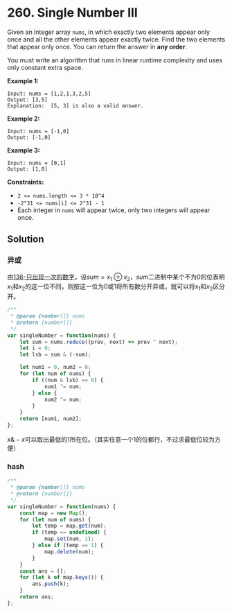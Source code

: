 # 260. Single Number III

Given an integer array `nums`, in which exactly two elements appear only once and all the other elements appear exactly twice. Find the two elements that appear only once. You can return the answer in **any order**.

You must write an algorithm that runs in linear runtime complexity and uses only constant extra space.

 

**Example 1:**

```
Input: nums = [1,2,1,3,2,5]
Output: [3,5]
Explanation:  [5, 3] is also a valid answer.
```

**Example 2:**

```
Input: nums = [-1,0]
Output: [-1,0]
```

**Example 3:**

```
Input: nums = [0,1]
Output: [1,0]
```

 

**Constraints:**

- `2 <= nums.length <= 3 * 10^4`
- `-2^31 <= nums[i] <= 2^31 - 1`
- Each integer in `nums` will appear twice, only two integers will appear once.

## Solution

### 异或

由[136-只出现一次的数字](https://leetcode-cn.com/problems/single-number/)，设$sum=x_{1}\oplus x_{2}$，$sum$二进制中某个不为0的位表明$x_{1}$和$x_{2}$的这一位不同，则按这一位为0或1将所有数分开异或，就可以将$x_{1}$和$x_{2}$区分开。

```js
/**
 * @param {number[]} nums
 * @return {number[]}
 */
var singleNumber = function(nums) {
    let sum = nums.reduce((prev, next) => prev ^ next);
    let i = 0;
    let lsb = sum & (-sum);

    let num1 = 0, num2 = 0;
    for (let num of nums) {
        if ((num & lsb) == 0) {
            num1 ^= num;
        } else {
            num2 ^= num;
        }
    }
    return [num1, num2];
};
```

$x\&-x$可以取出最低的1所在位。（其实任意一个1的位都行，不过求最低位较为方便）



### hash

```js
/**
 * @param {number[]} nums
 * @return {number[]}
 */
var singleNumber = function(nums) {
    const map = new Map();
    for (let num of nums) {
        let temp = map.get(num);
        if (temp == undefined) {
            map.set(num, 1);
        } else if (temp == 1) {
            map.delete(num);
        }
    }
    const ans = [];
    for (let k of map.keys()) {
        ans.push(k);
    }
    return ans;
};
```

